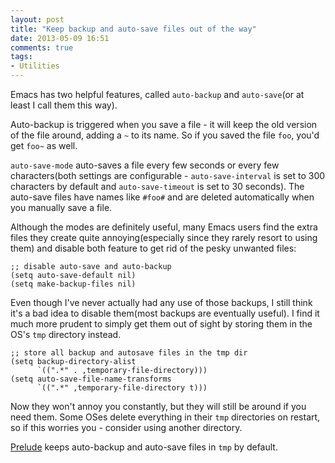 ```yaml
---
layout: post
title: "Keep backup and auto-save files out of the way"
date: 2013-05-09 16:51
comments: true
tags:
- Utilities
---
```


Emacs has two helpful features, called `auto-backup` and
`auto-save`(or at least I call them this way).

Auto-backup is triggered when you save a file - it will keep the old
version of the file around, adding a `~` to its name. So if you saved the
file `foo`, you'd get `foo~` as well.

`auto-save-mode` auto-saves a file every few seconds or every few
characters(both settings are configurable - `auto-save-interval` is
set to 300 characters by default and `auto-save-timeout` is set to 30
seconds). The auto-save files have names like `#foo#` and are deleted
automatically when you manually save a file.

Although the modes are definitely useful, many Emacs users find the
extra files they create quite annoying(especially since they rarely
resort to using them) and disable both feature to get rid of the pesky unwanted files:

``` elisp
;; disable auto-save and auto-backup
(setq auto-save-default nil)
(setq make-backup-files nil)
```

Even though I've never actually had any use of those backups, I still
think it's a bad idea to disable them(most backups are eventually
useful). I find it much more prudent to simply get them out of sight
by storing them in the OS's `tmp` directory instead.

``` elisp
;; store all backup and autosave files in the tmp dir
(setq backup-directory-alist
      `((".*" . ,temporary-file-directory)))
(setq auto-save-file-name-transforms
      `((".*" ,temporary-file-directory t)))
```

Now they won't annoy you constantly, but they will still be around if
you need them. Some OSes delete everything in their `tmp` directories
on restart, so if this worries you - consider using another directory.

[Prelude](http://github.com/bbatsov/prelude) keeps auto-backup and
auto-save files in `tmp` by default.
